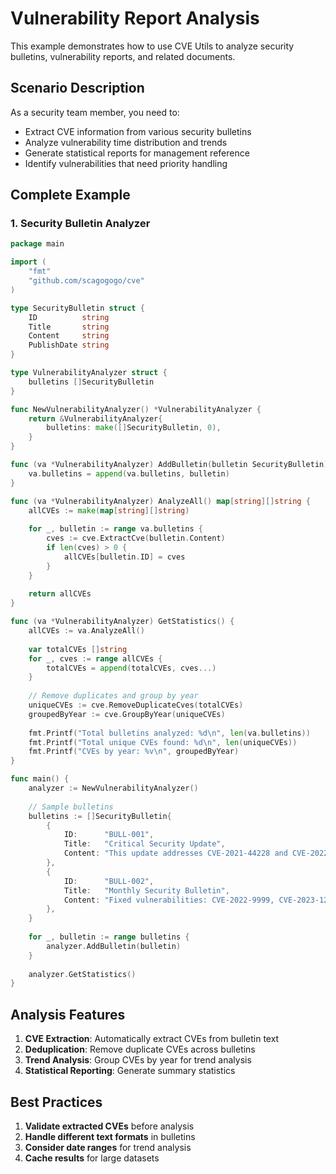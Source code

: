 # Vulnerability Report Analysis

This example demonstrates how to use CVE Utils to analyze security bulletins, vulnerability reports, and related documents.

## Scenario Description

As a security team member, you need to:
- Extract CVE information from various security bulletins
- Analyze vulnerability time distribution and trends
- Generate statistical reports for management reference
- Identify vulnerabilities that need priority handling

## Complete Example

### 1. Security Bulletin Analyzer

```go
package main

import (
    "fmt"
    "github.com/scagogogo/cve"
)

type SecurityBulletin struct {
    ID          string
    Title       string
    Content     string
    PublishDate string
}

type VulnerabilityAnalyzer struct {
    bulletins []SecurityBulletin
}

func NewVulnerabilityAnalyzer() *VulnerabilityAnalyzer {
    return &VulnerabilityAnalyzer{
        bulletins: make([]SecurityBulletin, 0),
    }
}

func (va *VulnerabilityAnalyzer) AddBulletin(bulletin SecurityBulletin) {
    va.bulletins = append(va.bulletins, bulletin)
}

func (va *VulnerabilityAnalyzer) AnalyzeAll() map[string][]string {
    allCVEs := make(map[string][]string)
    
    for _, bulletin := range va.bulletins {
        cves := cve.ExtractCve(bulletin.Content)
        if len(cves) > 0 {
            allCVEs[bulletin.ID] = cves
        }
    }
    
    return allCVEs
}

func (va *VulnerabilityAnalyzer) GetStatistics() {
    allCVEs := va.AnalyzeAll()
    
    var totalCVEs []string
    for _, cves := range allCVEs {
        totalCVEs = append(totalCVEs, cves...)
    }
    
    // Remove duplicates and group by year
    uniqueCVEs := cve.RemoveDuplicateCves(totalCVEs)
    groupedByYear := cve.GroupByYear(uniqueCVEs)
    
    fmt.Printf("Total bulletins analyzed: %d\n", len(va.bulletins))
    fmt.Printf("Total unique CVEs found: %d\n", len(uniqueCVEs))
    fmt.Printf("CVEs by year: %v\n", groupedByYear)
}

func main() {
    analyzer := NewVulnerabilityAnalyzer()
    
    // Sample bulletins
    bulletins := []SecurityBulletin{
        {
            ID:      "BULL-001",
            Title:   "Critical Security Update",
            Content: "This update addresses CVE-2021-44228 and CVE-2022-12345",
        },
        {
            ID:      "BULL-002", 
            Title:   "Monthly Security Bulletin",
            Content: "Fixed vulnerabilities: CVE-2022-9999, CVE-2023-1234",
        },
    }
    
    for _, bulletin := range bulletins {
        analyzer.AddBulletin(bulletin)
    }
    
    analyzer.GetStatistics()
}
```

## Analysis Features

1. **CVE Extraction**: Automatically extract CVEs from bulletin text
2. **Deduplication**: Remove duplicate CVEs across bulletins
3. **Trend Analysis**: Group CVEs by year for trend analysis
4. **Statistical Reporting**: Generate summary statistics

## Best Practices

1. **Validate extracted CVEs** before analysis
2. **Handle different text formats** in bulletins
3. **Consider date ranges** for trend analysis
4. **Cache results** for large datasets
